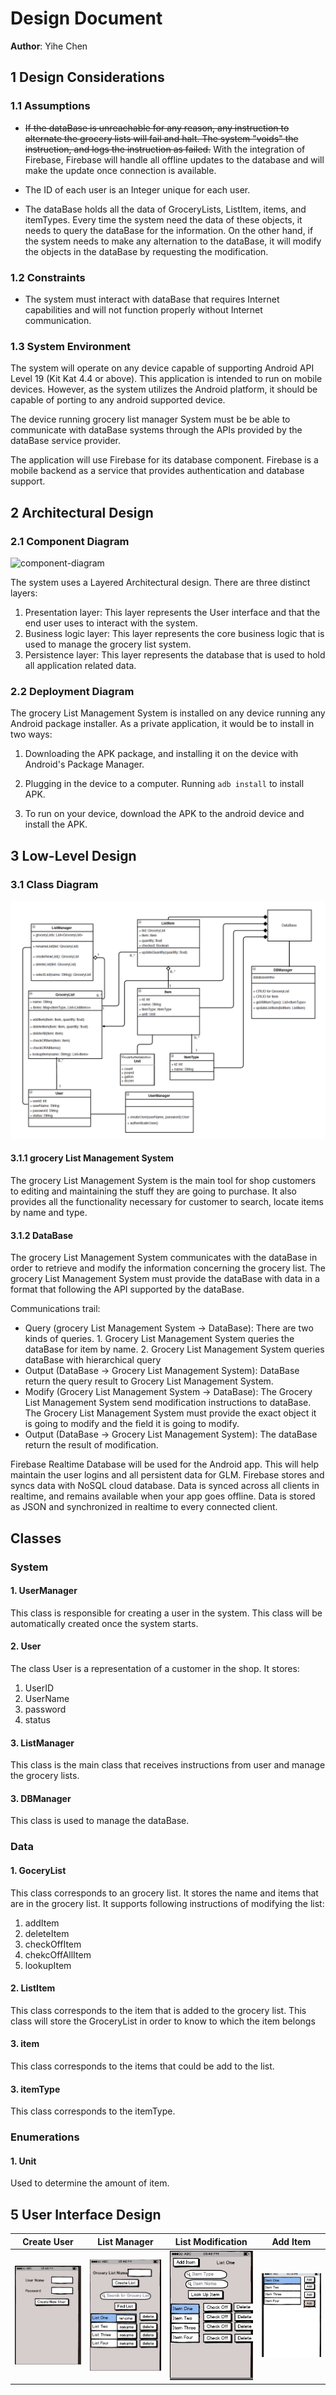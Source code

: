 # Design Document

**Author**: Yihe Chen

## 1 Design Considerations

### 1.1 Assumptions

* ~~If the dataBase is unreachable for any reason, any instruction to alternate the grocery lists will fail and halt. The system "voids" the instruction, and logs the instruction as failed.~~ With the integration of Firebase, Firebase will handle all offline updates to the database and will make the update once connection is available.

* The ID of each user is an Integer unique for each user.

* The dataBase holds all the data of GroceryLists, ListItem, items, and itemTypes. Every time the system need the data of these objects, it needs to query the dataBase for the information. On the other hand, if the system needs to make any alternation to the dataBase, it will modify the objects in the dataBase by requesting the modification.

### 1.2 Constraints

* The system must interact with dataBase that requires Internet capabilities and will not function properly without Internet communication.

### 1.3 System Environment

The system will operate on any device capable of supporting Android API Level 19 (Kit Kat 4.4 or above). This application is intended to run on mobile devices. However, as the system utilizes the Android platform, it should be capable of porting to any android supported device.

The device running grocery list manager System must be be able to communicate with dataBase systems through the APIs provided by the dataBase service provider.

The application will use Firebase for its database component. Firebase is a mobile backend as a service that provides authentication and database support.

## 2 Architectural Design

### 2.1 Component Diagram
![component-diagram](./mockups/component.png "Component Diagram")

The system uses a Layered Architectural design. There are three distinct layers:
1. Presentation layer: This layer represents the User interface and that the end user uses to interact with the system.
2. Business logic layer: This layer represents the core business logic that is used to manage the grocery list system.
3. Persistence layer: This layer represents the database that is used to hold all application related data.

### 2.2 Deployment Diagram

The grocery List Management System is installed on any device running any Android package installer. As a private application, it would be to install in two ways:

1. Downloading the APK package, and installing it on the device with Android's Package Manager.

2. Plugging in the device to a computer. Running `adb install` to install APK.

3. To run on your device, download the APK to the android device and install the APK.

## 3 Low-Level Design

### 3.1 Class Diagram

![class-diagram](./mockups/team_design.png "Class Diagram")

#### 3.1.1 grocery List Management System

The grocery List Management System is the main tool for shop customers to editing and maintaining the stuff they are going to purchase. It also provides all the functionality necessary for customer to search, locate items by name and type.

#### 3.1.2 DataBase

The grocery List Management System communicates with the dataBase in order to retrieve and modify the information concerning the grocery list. The grocery List Management System must provide the dataBase with data in a format that following the API supported by the dataBase.

Communications trail:
* Query (grocery List Management System -> DataBase): There are two kinds of queries. 1. Grocery List Management System queries the dataBase for item by name. 2. Grocery List Management System queries dataBase with hierarchical query
* Output (DataBase -> Grocery List Management System): DataBase return the query result to Grocery List Management System.
* Modify (Grocery List Management System -> DataBase): The Grocery List Management System send modification instructions to dataBase. The Grocery List Management System must provide the exact object it is going to modify and the field it is going to modify.
* Output (DataBase -> Grocery List Management System): The dataBase return the result of modification.

Firebase Realtime Database will be used for the Android app. This will help maintain the user logins and all persistent data for GLM. Firebase stores and syncs data with NoSQL cloud database. Data is synced across all clients in realtime, and remains available when your app goes offline. Data is stored as JSON and synchronized in realtime to every connected client.

## Classes

### System

#### 1.  UserManager

This class is responsible for creating a user in the system. This class will be automatically created once the system starts.

#### 2. User

The class User is a representation of a customer in the shop. It stores:
1. UserID
2. UserName
3. password
4. status

#### 3. ListManager

This class is the main class that receives instructions from user and manage the grocery lists.

#### 3. DBManager

This class is used to manage the dataBase.

### Data

#### 1. GoceryList

This class corresponds to an grocery list. It stores the name and items that are in the grocery list. It supports following instructions of modifying the list:
1. addItem
2. deleteItem
3. checkOffItem
4. chekcOffAllItem
5. lookupItem

#### 2. ListItem

This class corresponds to the item that is added to the grocery list. This class will store the GroceryList in order to know to which the item belongs

#### 3. item

This class corresponds to the items that could be add to the list.

#### 3. itemType

This class corresponds to the itemType.

### Enumerations

#### 1. Unit

Used to determine the amount of item.

## 5 User Interface Design

|Create User|List Manager|List Modification|Add Item|
|---|---|---|---|
|![Create-User](./mockups/createUser.png "Create-User")|![List-Manager](./mockups/selectList.png "List-Manager")|![List-Modification](./mockups/modify.png "List-Modification")|![Add-Item](./mockups/addItem.png "Add Item")|
